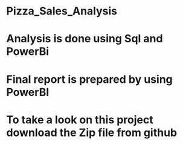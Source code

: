 # Pizza_Sales_Analysis
# Analysis is done using Sql and PowerBi
# Final report is prepared by using PowerBI
# To take a look on this project download the Zip file from github 
